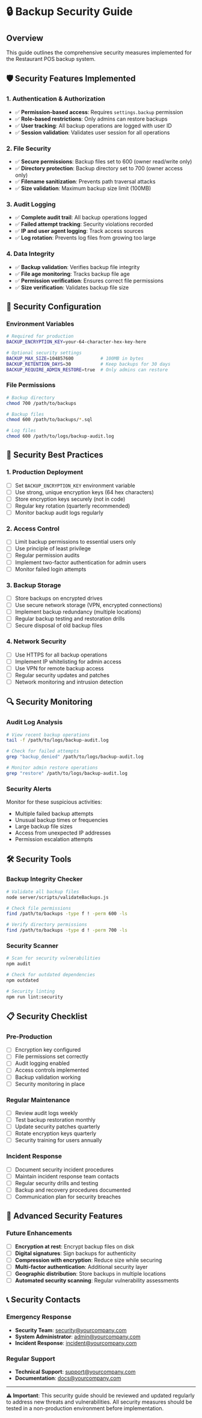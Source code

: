 # 🔒 Backup Security Guide

## Overview
This guide outlines the comprehensive security measures implemented for the Restaurant POS backup system.

## 🛡️ Security Features Implemented

### 1. **Authentication & Authorization**
- ✅ **Permission-based access**: Requires `settings.backup` permission
- ✅ **Role-based restrictions**: Only admins can restore backups
- ✅ **User tracking**: All backup operations are logged with user ID
- ✅ **Session validation**: Validates user session for all operations

### 2. **File Security**
- ✅ **Secure permissions**: Backup files set to 600 (owner read/write only)
- ✅ **Directory protection**: Backup directory set to 700 (owner access only)
- ✅ **Filename sanitization**: Prevents path traversal attacks
- ✅ **Size validation**: Maximum backup size limit (100MB)

### 3. **Audit Logging**
- ✅ **Complete audit trail**: All backup operations logged
- ✅ **Failed attempt tracking**: Security violations recorded
- ✅ **IP and user agent logging**: Track access sources
- ✅ **Log rotation**: Prevents log files from growing too large

### 4. **Data Integrity**
- ✅ **Backup validation**: Verifies backup file integrity
- ✅ **File age monitoring**: Tracks backup file age
- ✅ **Permission verification**: Ensures correct file permissions
- ✅ **Size verification**: Validates backup file size

## 🔧 Security Configuration

### Environment Variables
```bash
# Required for production
BACKUP_ENCRYPTION_KEY=your-64-character-hex-key-here

# Optional security settings
BACKUP_MAX_SIZE=104857600          # 100MB in bytes
BACKUP_RETENTION_DAYS=30           # Keep backups for 30 days
BACKUP_REQUIRE_ADMIN_RESTORE=true  # Only admins can restore
```

### File Permissions
```bash
# Backup directory
chmod 700 /path/to/backups

# Backup files
chmod 600 /path/to/backups/*.sql

# Log files
chmod 600 /path/to/logs/backup-audit.log
```

## 🚨 Security Best Practices

### 1. **Production Deployment**
- [ ] Set `BACKUP_ENCRYPTION_KEY` environment variable
- [ ] Use strong, unique encryption keys (64 hex characters)
- [ ] Store encryption keys securely (not in code)
- [ ] Regular key rotation (quarterly recommended)
- [ ] Monitor backup audit logs regularly

### 2. **Access Control**
- [ ] Limit backup permissions to essential users only
- [ ] Use principle of least privilege
- [ ] Regular permission audits
- [ ] Implement two-factor authentication for admin users
- [ ] Monitor failed login attempts

### 3. **Backup Storage**
- [ ] Store backups on encrypted drives
- [ ] Use secure network storage (VPN, encrypted connections)
- [ ] Implement backup redundancy (multiple locations)
- [ ] Regular backup testing and restoration drills
- [ ] Secure disposal of old backup files

### 4. **Network Security**
- [ ] Use HTTPS for all backup operations
- [ ] Implement IP whitelisting for admin access
- [ ] Use VPN for remote backup access
- [ ] Regular security updates and patches
- [ ] Network monitoring and intrusion detection

## 🔍 Security Monitoring

### Audit Log Analysis
```bash
# View recent backup operations
tail -f /path/to/logs/backup-audit.log

# Check for failed attempts
grep "backup_denied" /path/to/logs/backup-audit.log

# Monitor admin restore operations
grep "restore" /path/to/logs/backup-audit.log
```

### Security Alerts
Monitor for these suspicious activities:
- Multiple failed backup attempts
- Unusual backup times or frequencies
- Large backup file sizes
- Access from unexpected IP addresses
- Permission escalation attempts

## 🛠️ Security Tools

### Backup Integrity Checker
```bash
# Validate all backup files
node server/scripts/validateBackups.js

# Check file permissions
find /path/to/backups -type f ! -perm 600 -ls

# Verify directory permissions
find /path/to/backups -type d ! -perm 700 -ls
```

### Security Scanner
```bash
# Scan for security vulnerabilities
npm audit

# Check for outdated dependencies
npm outdated

# Security linting
npm run lint:security
```

## 📋 Security Checklist

### Pre-Production
- [ ] Encryption key configured
- [ ] File permissions set correctly
- [ ] Audit logging enabled
- [ ] Access controls implemented
- [ ] Backup validation working
- [ ] Security monitoring in place

### Regular Maintenance
- [ ] Review audit logs weekly
- [ ] Test backup restoration monthly
- [ ] Update security patches quarterly
- [ ] Rotate encryption keys quarterly
- [ ] Security training for users annually

### Incident Response
- [ ] Document security incident procedures
- [ ] Maintain incident response team contacts
- [ ] Regular security drills and testing
- [ ] Backup and recovery procedures documented
- [ ] Communication plan for security breaches

## 🚀 Advanced Security Features

### Future Enhancements
- [ ] **Encryption at rest**: Encrypt backup files on disk
- [ ] **Digital signatures**: Sign backups for authenticity
- [ ] **Compression with encryption**: Reduce size while securing
- [ ] **Multi-factor authentication**: Additional security layer
- [ ] **Geographic distribution**: Store backups in multiple locations
- [ ] **Automated security scanning**: Regular vulnerability assessments

## 📞 Security Contacts

### Emergency Response
- **Security Team**: security@yourcompany.com
- **System Administrator**: admin@yourcompany.com
- **Incident Response**: incident@yourcompany.com

### Regular Support
- **Technical Support**: support@yourcompany.com
- **Documentation**: docs@yourcompany.com

---

**⚠️ Important**: This security guide should be reviewed and updated regularly to address new threats and vulnerabilities. All security measures should be tested in a non-production environment before implementation.

